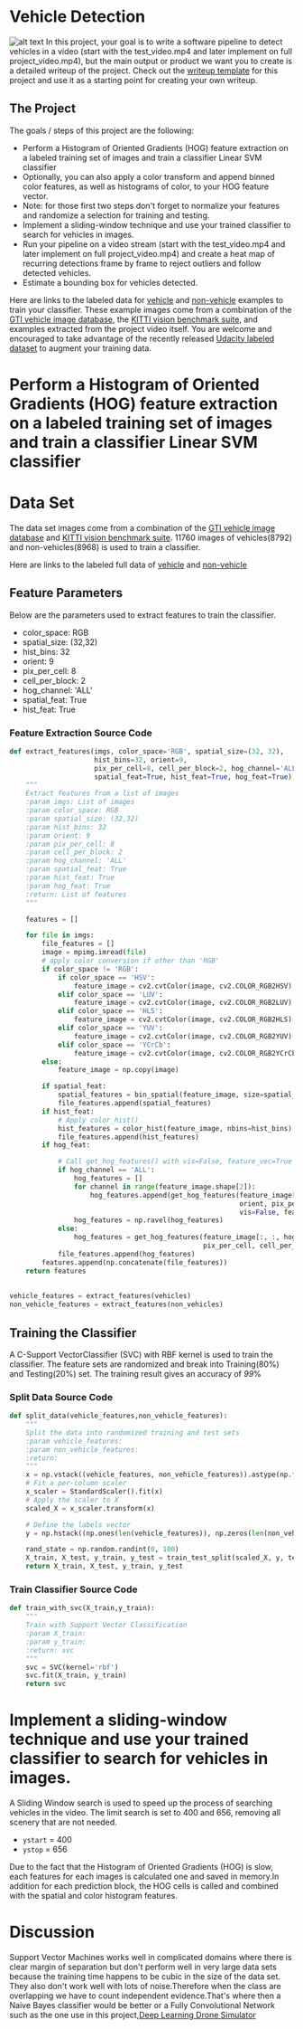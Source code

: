 
[//]: # (Image References)
[image_0]: ./misc/vehicleDetection.gif
# Vehicle Detection
![alt text][image_0] 
In this project, your goal is to write a software pipeline to detect vehicles in a video (start with the test_video.mp4 and later implement on full project_video.mp4), but the main output or product we want you to create is a detailed writeup of the project.  Check out the [writeup template](https://github.com/udacity/CarND-Vehicle-Detection/blob/master/writeup_template.md) for this project and use it as a starting point for creating your own writeup.  



The Project
---

The goals / steps of this project are the following:

* Perform a Histogram of Oriented Gradients (HOG) feature extraction on a labeled training set of images and train a classifier Linear SVM classifier
* Optionally, you can also apply a color transform and append binned color features, as well as histograms of color, to your HOG feature vector. 
* Note: for those first two steps don't forget to normalize your features and randomize a selection for training and testing.
* Implement a sliding-window technique and use your trained classifier to search for vehicles in images.
* Run your pipeline on a video stream (start with the test_video.mp4 and later implement on full project_video.mp4) and create a heat map of recurring detections frame by frame to reject outliers and follow detected vehicles.
* Estimate a bounding box for vehicles detected.

Here are links to the labeled data for [vehicle](https://s3.amazonaws.com/udacity-sdc/Vehicle_Tracking/vehicles.zip) and [non-vehicle](https://s3.amazonaws.com/udacity-sdc/Vehicle_Tracking/non-vehicles.zip) examples to train your classifier.  These example images come from a combination of the [GTI vehicle image database](http://www.gti.ssr.upm.es/data/Vehicle_database.html), the [KITTI vision benchmark suite](http://www.cvlibs.net/datasets/kitti/), and examples extracted from the project video itself.   You are welcome and encouraged to take advantage of the recently released [Udacity labeled dataset](https://github.com/udacity/self-driving-car/tree/master/annotations) to augment your training data.  

# Perform a Histogram of Oriented Gradients (HOG) feature extraction on a labeled training set of images and train a classifier Linear SVM classifier
# Data Set
The data set images come from a combination of the [GTI vehicle image database](http://www.gti.ssr.upm.es/data/Vehicle_database.html) and [KITTI vision benchmark suite](http://www.cvlibs.net/datasets/kitti/). 
11760 images of vehicles(8792) and non-vehicles(8968) is used to train a classifier.

Here are links to the labeled full data of [vehicle](https://s3.amazonaws.com/udacity-sdc/Vehicle_Tracking/vehicles.zip) and [non-vehicle](https://s3.amazonaws.com/udacity-sdc/Vehicle_Tracking/non-vehicles.zip)


## Feature Parameters 
Below are the parameters used to extract features to train the classifier.
* color_space: RGB
* spatial_size: (32,32)
* hist_bins: 32
* orient: 9
* pix_per_cell: 8
* cell_per_block: 2
* hog_channel: 'ALL'
* spatial_feat: True
* hist_feat: True

### Feature Extraction Source Code
```python
def extract_features(imgs, color_space='RGB', spatial_size=(32, 32),
                     hist_bins=32, orient=9,
                     pix_per_cell=8, cell_per_block=2, hog_channel='ALL',
                     spatial_feat=True, hist_feat=True, hog_feat=True):
    """
    Extract features from a list of images
    :param imgs: List of images
    :param color_space: RGB
    :param spatial_size: (32,32)
    :param hist_bins: 32
    :param orient: 9
    :param pix_per_cell: 8
    :param cell_per_block: 2
    :param hog_channel: 'ALL'
    :param spatial_feat: True
    :param hist_feat: True
    :param hog_feat: True
    :return: List of features
    """

    features = []

    for file in imgs:
        file_features = []
        image = mpimg.imread(file)
        # apply color conversion if other than 'RGB'
        if color_space != 'RGB':
            if color_space == 'HSV':
                feature_image = cv2.cvtColor(image, cv2.COLOR_RGB2HSV)
            elif color_space == 'LUV':
                feature_image = cv2.cvtColor(image, cv2.COLOR_RGB2LUV)
            elif color_space == 'HLS':
                feature_image = cv2.cvtColor(image, cv2.COLOR_RGB2HLS)
            elif color_space == 'YUV':
                feature_image = cv2.cvtColor(image, cv2.COLOR_RGB2YUV)
            elif color_space == 'YCrCb':
                feature_image = cv2.cvtColor(image, cv2.COLOR_RGB2YCrCb)
        else:
            feature_image = np.copy(image)

        if spatial_feat:
            spatial_features = bin_spatial(feature_image, size=spatial_size)
            file_features.append(spatial_features)
        if hist_feat:
            # Apply color_hist()
            hist_features = color_hist(feature_image, nbins=hist_bins)
            file_features.append(hist_features)
        if hog_feat:

            # Call get_hog_features() with vis=False, feature_vec=True
            if hog_channel == 'ALL':
                hog_features = []
                for channel in range(feature_image.shape[2]):
                    hog_features.append(get_hog_features(feature_image[:, :, channel],
                                                         orient, pix_per_cell, cell_per_block,
                                                         vis=False, feature_vec=True))
                hog_features = np.ravel(hog_features)
            else:
                hog_features = get_hog_features(feature_image[:, :, hog_channel], orient,
                                                pix_per_cell, cell_per_block, vis=False, feature_vec=True)
            file_features.append(hog_features)
        features.append(np.concatenate(file_features))
    return features
    
    
vehicle_features = extract_features(vehicles)
non_vehicle_features = extract_features(non_vehicles)

```
## Training the Classifier
A C-Support VectorClassifier (SVC)  with RBF kernel is used to train the classifier.
The feature sets are randomized and break into Training(80%) and Testing(20%) set.
The training result  gives an accuracy of *99*%

### Split Data Source Code
```python
def split_data(vehicle_features,non_vehicle_features):
    """
    Split the data into randomized training and test sets
    :param vehicle_features:
    :param non_vehicle_features:
    :return:
    """
    x = np.vstack((vehicle_features, non_vehicle_features)).astype(np.float64)
    # Fit a per-column scaler
    x_scaler = StandardScaler().fit(x)
    # Apply the scaler to X
    scaled_X = x_scaler.transform(x)

    # Define the labels vector
    y = np.hstack((np.ones(len(vehicle_features)), np.zeros(len(non_vehicle_features))))

    rand_state = np.random.randint(0, 100)
    X_train, X_test, y_train, y_test = train_test_split(scaled_X, y, test_size=0.2, random_state=rand_state)
    return X_train, X_test, y_train, y_test
```

### Train Classifier Source Code
```python
def train_with_svc(X_train,y_train):
    """
    Train with Support Vector Classification
    :param X_train:
    :param y_train:
    :return: svc
    """
    svc = SVC(kernel='rbf')
    svc.fit(X_train, y_train)
    return svc
```
# Implement a sliding-window technique and use your trained classifier to search for vehicles in images.
 A Sliding Window search is used to speed up the process of searching vehicles in the video.
 The limit search is set to 400 and 656, removing all scenery that are not needed.
* `ystart` = 400
* `ystop` = 656

Due to the fact that the  Histogram of Oriented Gradients (HOG) is slow,
each features for each images is calculated one and saved in memory.In
addition for each prediction block, the HOG cells is called and combined
with the spatial and color histogram features.





# Discussion
Support Vector Machines works well in complicated domains where there is
clear margin of separation but don't perform well in very large data sets
because the training time happens to be cubic in the size of the data set.
They also don't work well with lots of noise.Therefore when the class are
overlapping we have to count independent evidence.That's where then a Naive
Bayes classifier would be better or a Fully Convolutional Network such as
the one use in this project,[Deep Learning Drone Simulator](https://github.com/fouliex/DeepLearningDroneSimulator)
